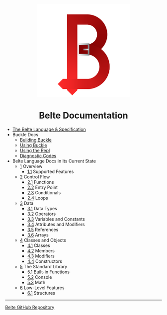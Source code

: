 <p align="center">
<img width="300" src="images/BelteCapital.png" alt="Belte Logo">
</p>

<h1 align="center">Belte Documentation</h1>

- [The Belte Language & Specification](Belte.md)
- Buckle Docs
  - [Building Buckle](Building.md)
  - [Using Buckle](Buckle.md)
  - [Using the Repl](Repl.md)
  - [Diagnostic Codes](DiagnosticCodes.md)
- Belte Language Docs in Its Current State
  - [1](Current/Overview.md) Overview
    - [1.1](Current/Overview.md#11-overview) Supported Features
  - [2](Current/ControlFlow.md) Control Flow
    - [2.1](Current/ControlFlow.md#21-functions) Functions
    - [2.2](Current/ControlFlow.md#22-entry-point) Entry Point
    - [2.3](Current/ControlFlow.md#23-conditionals) Conditionals
    - [2.4](Current/ControlFlow.md#24-loops) Loops
  - [3](Current/Data.md) Data
    - [3.1](Current/Data.md#31-data-types) Data Types
    - [3.2](Current/Data.md#32-operators) Operators
    - [3.3](Current/Data.md#33-variables-and-constants) Variables and Constants
    - [3.4](Current/Data.md#34-attributes-and-modifiers) Attributes and Modifiers
    - [3.5](Current/Data.md#35-references) References
    - [3.6](Current/Data.md#36-arrays) Arrays
  - [4](Current/ClassesAndObjects.md) Classes and Objects
    - [4.1](Current/ClassesAndObjects.md#41-classes) Classes
    - [4.2](Current/ClassesAndObjects.md#42-members) Members
    - [4.3](Current/ClassesAndObjects.md#43-modifiers) Modifiers
    - [4.4](Current/ClassesAndObjects.md#44-constructors) Constructors
  - [5](Current/StandardLibrary.md) The Standard Library
    - [5.1](Current/StandardLibrary.md#51-built-in-functions) Built-in Functions
    - [5.2](Current/StandardLibrary/Console.blt) Console
    - [5.3](Current/StandardLibrary/Math.blt) Math
  - [6](Current/LowLevelFeatures.md) Low-Level Features
    - [6.1](Current/LowLevelFeatures.md#61-structures) Structures

___

[Belte GitHub Repository](https://github.com/ryanwilsond/belte/)
